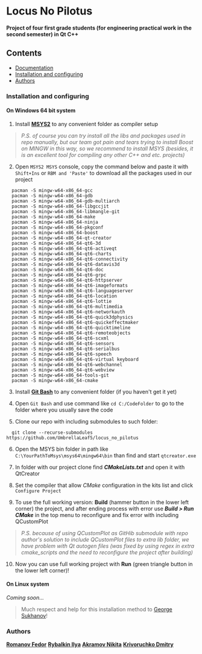 # Locus No Pilotus

**Project of four first grade students (for engineering practical work in the second semester) in Qt C++**

## **Contents**
  * [Documentation](https://umbrellaleaf5.github.io/locus_no_pilotus/index.html "documentation generated with doxygen")
 * [Installation and configuring](#installation-and-configuring "with using MSYS")
 * [Authors](#authors "the best guys")

### Installation and configuring

#### On Windows 64 bit system
1) Install **[MSYS2](https://www.msys2.org/)** to any convenient folder as compiler setup
> *P.S. of course you can try install all the libs and packages used in repo manually, but our team got pain and tears trying to install Boost on MINGW in this way, so we recommend to install MSYS (besides, it is an excellent tool for compiling any other C++ and etc. projects)*

2) Open ```MSYS2 MSYS``` console, copy the command below and paste it with ```Shift+Ins``` or ```RBM and 'Paste'``` to download all the packages used in our project
```
  pacman -S mingw-w64-x86_64-gcc
  pacman -S mingw-w64-x86_64-gdb
  pacman -S mingw-w64-x86_64-gdb-multiarch
  pacman -S mingw-w64-x86_64-libgccjit 
  pacman -S mingw-w64-x86_64-libmangle-git 
  pacman -S mingw-w64-x86_64-make
  pacman -S mingw-w64-x86_64-ninja
  pacman -S mingw-w64-x86_64-pkgconf
  pacman -S mingw-w64-x86_64-boost
  pacman -S mingw-w64-x86_64-qt-creator
  pacman -S mingw-w64-x86_64-qt6-3d
  pacman -S mingw-w64-x86_64-qt6-activeqt
  pacman -S mingw-w64-x86_64-qt6-charts 
  pacman -S mingw-w64-x86_64-qt6-connectivity 
  pacman -S mingw-w64-x86_64-qt6-datavis3d
  pacman -S mingw-w64-x86_64-qt6-doc 
  pacman -S mingw-w64-x86_64-qt6-grpc 
  pacman -S mingw-w64-x86_64-qt6-httpserver 
  pacman -S mingw-w64-x86_64-qt6-imageformats 
  pacman -S mingw-w64-x86_64-qt6-languageserver
  pacman -S mingw-w64-x86_64-qt6-location 
  pacman -S mingw-w64-x86_64-qt6-lottie 
  pacman -S mingw-w64-x86_64-qt6-multimedia 
  pacman -S mingw-w64-x86_64-qt6-networkauth 
  pacman -S mingw-w64-x86_64-qt6-quick3dphysics 
  pacman -S mingw-w64-x86_64-qt6-quickeffectmaker 
  pacman -S mingw-w64-x86_64-qt6-quicktimeline 
  pacman -S mingw-w64-x86_64-qt6-remoteobjects 
  pacman -S mingw-w64-x86_64-qt6-scxml
  pacman -S mingw-w64-x86_64-qt6-sensors 
  pacman -S mingw-w64-x86_64-qt6-serialbus 
  pacman -S mingw-w64-x86_64-qt6-speech 
  pacman -S mingw-w64-x86_64-qt6-virtual keyboard 
  pacman -S mingw-w64-x86_64-qt6-webchannel 
  pacman -S mingw-w64-x86_64-qt6-webview 
  pacman -S mingw-w64-x86_64-tools-git
  pacman -S mingw-w64-x86_64-cmake
```

3) Install **[Git Bash](https://gitforwindows.org/)** to any convenient folder (if you haven't get it yet) 

4) Open ```Git Bash``` and use command like ```cd C:/CodeFolder``` to go to the folder where you usually save the code

5) Clone our repo with including submodules to such folder:
``` 
  git clone --recurse-submodules https://github.com/UmbrellaLeaf5/locus_no_pilotus 
```

6) Open the MSYS bin folder in path like ```C:\YourPathToMsys\msys64\mingw64\bin``` than find and start ```qtcreator.exe```

7) In folder with our project clone find ***CMakeLists.txt*** and open it with QtCreator

8) Set the compiler that allow *CMake* configuration in the kits list and click ```Configure Project```

9) To use the full working version: **Build** (hammer button in the lower left corner) the project, and after ending process with error use ***Build > Run CMake*** in the top menu to reconfigure and fix error with including QCustomPlot
> *P.S. because of using QCustomPlot as GitHib submodule with repo author's solution to include QCustomPlot files to extra *lib* folder, we have problem with Qt autogen files (was fixed by using regex in extra cmake_scripts and the need to reconfigure the project after building)*

10) Now you can use full working project with **Run** (green triangle button in the lower left corner)!

#### On Linux system

*Coming soon...*

> Much respect and help for this installation method to [George Sukhanov](https://github.com/TheFueRr "our colleague with an equally interesting project on processing experimental data")!


### Authors
**[Romanov Fedor](https://github.com/Romanov-Fedor "math greatest gigachad (Desmos proger)")**
**[Rybalkin Ilya](https://github.com/Stargazer2005 "traveling salesman problem and Dijkstra algos enjoyer")**
**[Akramov Nikita](https://github.com/MrWh1teF0x "jsons, gui forms and cursors hero")**
**[Krivoruchko Dmitry](https://github.com/UmbrellaLeaf5 "repo manager and gui guy")**
